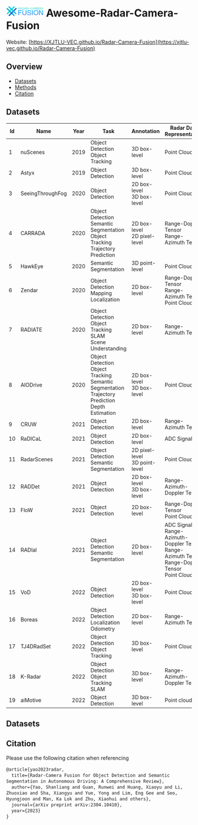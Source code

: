 # <img src='image/logo-radar-camera-fusion.png' height=30 />  Awesome-Radar-Camera-Fusion 
Website: [https://XJTLU-VEC.github.io/Radar-Camera-Fusion](https://xjtlu-vec.github.io/Radar-Camera-Fusion)

## Overview
- [Datasets](#Datasets)
- [Methods](#Methods)
- [Citation](#Citation)

## Datasets
| Id | Name             | Year | Task                                                                                                      | Annotation                     | Radar Data Representation                                   |Affiliation| Link                                                         |
|----|------------------|------|-----------------------------------------------------------------------------------------------------------|--------------------------------|-------------------------------------------------------------|--------------------------------------------------------------|----|
| 1  | nuScenes         | 2019 | Object Detection<br>Object Tracking                                                                       | 3D box-level                   | Point Cloud                                                 | |[Website](https://www.nuscenes.org/nuscenes)                            |
| 2  | Astyx            | 2019 | Object Detection                                                                                          | 3D box-level                   | Point Cloud                                                 | |[Website](http://www.astyx.net)                                         |
| 3  | SeeingThroughFog | 2020 | Object Detection                                                                                          | 2D box-level<br>3D box-level   | Point Cloud                                                 | |[Website](https://www.uni-ulm.de/en/in/driveu/projects/dense-datasets/) |
| 4  | CARRADA          | 2020 | Object Detection<br>Semantic Segmentation<br>Object Tracking<br>Trajectory Prediction                     | 2D box-level<br>2D pixel-level | Range-Doppler Tensor<br>Range-Azimuth Tensor                |  |                                                            |
| 5  | HawkEye          | 2020 | Semantic Segmentation                                                                                     | 3D point-level                 | Point Cloud                                                 |   |                                                           |
| 6  | Zendar           | 2020 | Object Detection<br>Mapping<br>Localization                                                               | 2D box-level                   | Range-Doppler Tensor<br>Range-Azimuth Tensor<br>Point Cloud |    |                                                          |
| 7  | RADIATE          | 2020 | Object Detection<br>Object Tracking<br>SLAM<br>Scene Understanding                                        | 2D box-level                   | Range-Azimuth Tensor                                        |     |                                                         |
| 8  | AIODrive         | 2020 | Object Detection<br>Object Tracking<br>Semantic Segmentation<br>Trajectory Prediction<br>Depth Estimation | 2D box-level<br>3D box-level   | Point Cloud                                                 |      |                                                        |
| 9  | CRUW             | 2021 | Object Detection                                                                                          | 2D box-level                   | Range-Azimuth Tensor                                        |       |                                                       |
| 10 | RaDICaL          | 2021 | Object Detection                                                                                          | 2D box-level                   | ADC Signal                                                  |        |                                                      |
| 11 | RadarScenes | 2021 | Object Detection<br>Semantic Segmentation    | 2D pixel-level<br>3D point-level | Point Cloud                                                                                               | Mercedes-Benz AG, Stuttgart, Germany |   |
| 12 | RADDet      | 2021 | Object Detection                             | 2D box-level<br>3D box-level     | Range-Azimuth-Doppler Tensor                                                                              | University of Ottawa                 |   |
| 13 | FloW        | 2021 | Object Detection                             | 2D box-level                     | Range-Doppler Tensor<br>Point Cloud                                                                       | ORCA-Uboat                           |   |
| 14 | RADIal      | 2021 | Object Detection<br>Semantic Segmentation    | 2D box-level                     | ADC Signal<br>Range-Azimuth-Doppler Tensor<br>Range-Azimuth Tensor<br>Range-Doppler Tensor<br>Point Cloud | Valeo.ai, Paris, France              |   |
| 15 | VoD         | 2022 | Object Detection                             | 2D box-level<br>3D box-level     | Point Cloud                                                                                               | TU Delft, The Netherlands            |   |
| 16 | Boreas      | 2022 | Object Detection<br>Localization<br>Odometry | 2D box-level                     | Range-Azimuth Tensor                                                                                      | University of Toronto                |   |
| 17 | TJ4DRadSet  | 2022 | Object Detection<br>Object Tracking          | 3D box-level                     | Point Cloud                                                                                               | Tongji University                    |   |
| 18 | K-Radar     | 2022 | Object Detection<br>Object Tracking<br>SLAM  | 3D box-level                     | Range-Azimuth-Doppler Tensor                                                                              | KAIST                                |   |
| 19 | aiMotive    | 2022 | Object Detection                             | 3D box-level                     | Point cloud                                                                                               | aimotive                             |   |

## Datasets

## Citation
Please use the following citation when referencing
```
@article{yao2023radar,
  title={Radar-Camera Fusion for Object Detection and Semantic Segmentation in Autonomous Driving: A Comprehensive Review},
  author={Yao, Shanliang and Guan, Runwei and Huang, Xiaoyu and Li, Zhuoxiao and Sha, Xiangyu and Yue, Yong and Lim, Eng Gee and Seo, Hyungjoon and Man, Ka Lok and Zhu, Xiaohui and others},
  journal={arXiv preprint arXiv:2304.10410},
  year={2023}
}
```
